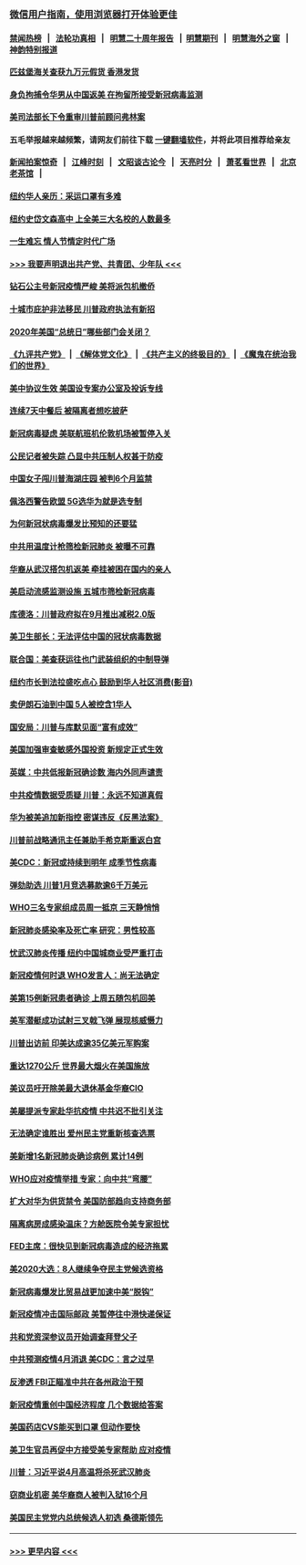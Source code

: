 ### [微信用户指南，使用浏览器打开体验更佳](https://github.com/gfw-breaker/banned-news1/blob/master/indexes/wechat-guide.md?t=0)
#### [禁闻热榜](热点新闻.md?t=0)  &nbsp;&nbsp;|&nbsp;&nbsp; [法轮功真相](https://github.com/gfw-breaker/truth/blob/master/README.md?t=0) &nbsp;&nbsp;|&nbsp;&nbsp; [明慧二十周年报告](https://github.com/gfw-breaker/mh-reports/blob/master/README.md?t=0) &nbsp;&nbsp;|&nbsp;&nbsp;[明慧期刊](https://github.com/gfw-breaker/mh-qikan) &nbsp;&nbsp;|&nbsp;&nbsp; [明慧海外之窗](https://github.com/gfw-breaker/mh-news/blob/master/README.md?t=0) &nbsp;&nbsp;|&nbsp;&nbsp; [神韵特别报道](https://github.com/gfw-breaker/mh-news/blob/master/shenyun.md?t=0)
#### [匹兹堡海关查获九万元假货 香港发货](../pages/nsc412/n11870716.md?t=02152144) 
#### [身负拘捕令华男从中国返美  在拘留所接受新冠病毒监测](../pages/nsc412/n11870710.md?t=02152144) 
#### [美司法部长下令重审川普前顾问弗林案](../pages/nsc412/n11870258.md?t=02152144) 
#### 五毛举报越来越频繁，请网友们前往下载 [一键翻墙软件](https://github.com/gfw-breaker/ssr-accounts)，并将此项目推荐给亲友
#### [新闻拍案惊奇](https://github.com/gfw-breaker/banned-news1/blob/master/pages/link4.md) &nbsp;&nbsp;|&nbsp;&nbsp; [江峰时刻](https://github.com/gfw-breaker/banned-news1/blob/master/pages/link4.md) &nbsp;&nbsp;|&nbsp;&nbsp; [文昭谈古论今](https://github.com/gfw-breaker/banned-news1/blob/master/pages/link4.md) &nbsp;&nbsp;|&nbsp;&nbsp; [天亮时分](https://github.com/gfw-breaker/banned-news1/blob/master/pages/link4.md) &nbsp;&nbsp;|&nbsp;&nbsp; [萧茗看世界](https://github.com/gfw-breaker/banned-news1/blob/master/pages/link4.md) &nbsp;&nbsp;|&nbsp;&nbsp; [北京老茶馆](https://github.com/gfw-breaker/banned-news1/blob/master/pages/link4.md) &nbsp;&nbsp;|&nbsp;&nbsp; 
#### [纽约华人亲历：采运口罩有多难](../pages/nsc412/n11870531.md?t=02152144) 
#### [纽约史岱文森高中  上全美三大名校的人数最多](../pages/nsc412/n11870557.md?t=02152144) 
#### [一生难忘 情人节情定时代广场](../pages/nsc412/n11870536.md?t=02152144) 
#### [>>> 我要声明退出共产党、共青团、少年队 <<<](https://github.com/begood0513/goodnews/blob/master/quit/letter.md) 
#### [钻石公主号新冠疫情严峻 美将派包机撤侨](../pages/nsc412/n11870505.md?t=02152144) 
#### [十城市庇护非法移民 川普政府执法有新招](../pages/nsc412/n11870410.md?t=02152144) 
#### [2020年美国“总统日”哪些部门会关闭？](../pages/nsc412/n11870148.md?t=02152144) 
#### [《九评共产党》](https://github.com/begood0513/9ping.md/blob/master/README.md) &nbsp;|&nbsp; [《解体党文化》](../../../../jtdwh.md/blob/master/README.md)  &nbsp;|&nbsp; [《共产主义的终极目的》](../../../../gczydzjmd.md/blob/master/README.md) &nbsp;|&nbsp; [《魔鬼在统治我们的世界》](../../../../mgztzwmdsj.md/blob/master/README.md) 
#### [美中协议生效 美国设专案办公室及投诉专线](../pages/nsc412/n11870266.md?t=02152144) 
#### [连续7天中餐后 被隔离者想吃披萨](../pages/nsc412/n11870243.md?t=02152144) 
#### [新冠病毒疑虑 美联航班机伦敦机场被暂停入关](../pages/nsc412/n11870015.md?t=02152144) 
#### [公民记者被失踪 凸显中共压制人权甚于防疫](../pages/nsc412/n11870042.md?t=02152144) 
#### [中国女子闯川普海湖庄园 被判6个月监禁](../pages/nsc412/n11869919.md?t=02152144) 
#### [佩洛西警告欧盟 5G选华为就是选专制](../pages/nsc412/n11869898.md?t=02152144) 
#### [为何新冠状病毒爆发比预知的还要猛](../pages/nsc412/n11869828.md?t=02152144) 
#### [中共用温度计枪筛检新冠肺炎 被曝不可靠](../pages/nsc412/n11869707.md?t=02152144) 
#### [华裔从武汉搭包机返美 牵挂被困在国内的亲人](../pages/nsc412/n11869711.md?t=02152144) 
#### [美启动流感监测设施 五城市筛检新冠病毒](../pages/nsc412/n11869689.md?t=02152144) 
#### [库德洛：川普政府拟在9月推出减税2.0版](../pages/nsc412/n11869627.md?t=02152144) 
#### [美卫生部长：无法评估中国的冠状病毒数据](../pages/nsc412/n11869301.md?t=02152144) 
#### [联合国：美查获运往也门武装组织的中制导弹](../pages/nsc412/n11868677.md?t=02152144) 
#### [纽约市长到法拉盛吃点心  鼓励到华人社区消费(影音)](../pages/nsc412/n11868197.md?t=02152144) 
#### [卖伊朗石油到中国  5人被控含1华人](../pages/nsc412/n11867988.md?t=02152144) 
#### [国安局：川普与库默见面“富有成效”](../pages/nsc412/n11867976.md?t=02152144) 
#### [美国加强审查敏感外国投资 新规定正式生效](../pages/nsc412/n11868041.md?t=02152144) 
#### [英媒：中共低报新冠确诊数 海内外同声谴责](../pages/nsc412/n11867421.md?t=02152144) 
#### [中共疫情数据受质疑 川普：永远不知道真假](../pages/nsc412/n11867195.md?t=02152144) 
#### [华为被美追加新指控 密谋违反《反黑法案》](../pages/nsc412/n11867191.md?t=02152144) 
#### [川普前战略通讯主任兼助手希克斯重返白宫](../pages/nsc412/n11867104.md?t=02152144) 
#### [美CDC：新冠或持续到明年 成季节性病毒](../pages/nsc412/n11867279.md?t=02152144) 
#### [弹劾助选 川普1月竞选募款逾6千万美元](../pages/nsc412/n11866950.md?t=02152144) 
#### [WHO三名专家组成员周一抵京 三天静悄悄](../pages/nsc412/n11866947.md?t=02152144) 
#### [新冠肺炎感染率及死亡率 研究：男性较高](../pages/nsc412/n11866956.md?t=02152144) 
#### [忧武汉肺炎传播 纽约中国城商业受严重打击](../pages/nsc412/n11866902.md?t=02152144) 
#### [新冠疫情何时退 WHO发言人：尚无法确定](../pages/nsc412/n11866864.md?t=02152144) 
#### [美第15例新冠患者确诊 上周五随包机回美](../pages/nsc412/n11866852.md?t=02152144) 
#### [美军潜艇成功试射三叉戟飞弹 展现核威慑力](../pages/nsc412/n11866046.md?t=02152144) 
#### [川普出访前 印美达成逾35亿美元军购案](../pages/nsc412/n11865444.md?t=02152144) 
#### [重达1270公斤 世界最大烟火在美国施放](../pages/nsc412/n11865198.md?t=02152144) 
#### [美议员吁开除美最大退休基金华裔CIO](../pages/nsc412/n11865230.md?t=02152144) 
#### [美屡提派专家赴华抗疫情 中共迟不批引关注](../pages/nsc412/n11864719.md?t=02152144) 
#### [无法确定谁胜出 爱州民主党重新核查选票](../pages/nsc412/n11864830.md?t=02152144) 
#### [美新增1名新冠肺炎确诊病例 累计14例](../pages/nsc412/n11864893.md?t=02152144) 
#### [WHO应对疫情举措 专家：向中共“弯腰”](../pages/nsc412/n11864727.md?t=02152144) 
#### [扩大对华为供货禁令 美国防部趋向支持商务部](../pages/nsc412/n11864773.md?t=02152144) 
#### [隔离病房成感染温床？方舱医院令美专家担忧](../pages/nsc412/n11864575.md?t=02152144) 
#### [FED主席：很快见到新冠病毒造成的经济拖累](../pages/nsc412/n11864507.md?t=02152144) 
#### [美2020大选：8人继续争夺民主党候选资格](../pages/nsc412/n11864327.md?t=02152144) 
#### [新冠病毒爆发比贸易战更加速中美“脱钩”](../pages/nsc412/n11864470.md?t=02152144) 
#### [新冠疫情冲击国际邮政 美暂停往中港快递保证](../pages/nsc412/n11864207.md?t=02152144) 
#### [共和党资深参议员开始调查拜登父子](../pages/nsc412/n11863984.md?t=02152144) 
#### [中共预测疫情4月消退 美CDC：言之过早](../pages/nsc412/n11864310.md?t=02152144) 
#### [反渗透 FBI正瞄准中共在各州政治干预](../pages/nsc412/n11864300.md?t=02152144) 
#### [新冠疫情重创中国经济程度 几个数据给答案](../pages/nsc412/n11864203.md?t=02152144) 
#### [美国药店CVS能买到口罩 但动作要快](../pages/nsc412/n11862438.md?t=02152144) 
#### [美卫生官员再促中方接受美专家帮助 应对疫情](../pages/nsc412/n11864043.md?t=02152144) 
#### [川普：习近平说4月高温将杀死武汉肺炎](../pages/nsc412/n11860814.md?t=02152144) 
#### [窃商业机密 美华裔商人被判入狱16个月](../pages/nsc412/n11863911.md?t=02152144) 
#### [美国民主党党内总统候选人初选 桑德斯领先](../pages/nsc412/n11863475.md?t=02152144) 

----
#### [ >>> 更早内容 <<< ](../indexes/nsc412-earlier.md)
